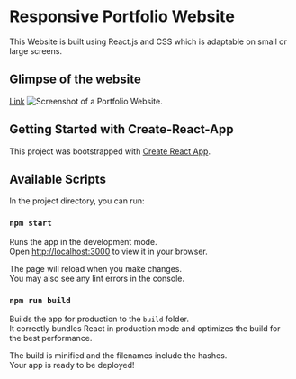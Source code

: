 # Responsive Portfolio Website

This Website is built using React.js and CSS which is adaptable on small or large screens.

## Glimpse of the website
[Link](https://portfolio-using-react-js.onrender.com/)
![Screenshot of a Portfolio Website.](https://portfolio-using-react-js.onrender.com/static/media/project2.a621a3b4124b32c392ca.png)

## Getting Started with Create-React-App

This project was bootstrapped with [Create React App](https://github.com/facebook/create-react-app).

## Available Scripts

In the project directory, you can run:

### `npm start`

Runs the app in the development mode.\
Open [http://localhost:3000](http://localhost:3000) to view it in your browser.

The page will reload when you make changes.\
You may also see any lint errors in the console.

### `npm run build`

Builds the app for production to the `build` folder.\
It correctly bundles React in production mode and optimizes the build for the best performance.

The build is minified and the filenames include the hashes.\
Your app is ready to be deployed!



